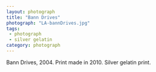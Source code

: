 ```yaml
---
layout: photograph
title: "Bann Drives"
photograph: "LA-bannDrives.jpg"
tags: 
 - photograph
 - silver gelatin
category: photograph
---
```

Bann Drives, 2004. Print made in 2010.
Silver gelatin print.
